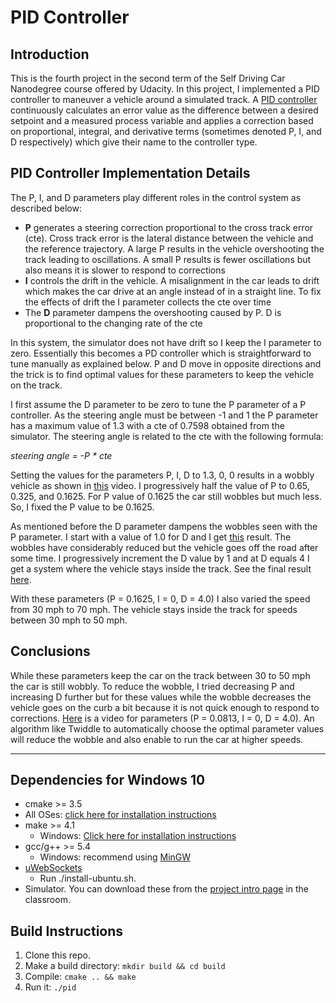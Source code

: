 # PID Controller 

## Introduction

This is the fourth project in the second term of the Self Driving Car Nanodegree course offered by Udacity. In this project, I implemented a PID controller to maneuver a vehicle around a simulated track. A [PID controller](https://en.wikipedia.org/wiki/PID_controller) continuously calculates an error value as the difference between a desired setpoint and a measured process variable and applies a correction based on proportional, integral, and derivative terms (sometimes denoted P, I, and D respectively) which give their name to the controller type. 

## PID Controller Implementation Details
The P, I, and D parameters play different roles in the control system as described below:
* **P** generates a steering correction proportional to the cross track error (cte). Cross track error is the lateral distance between the vehicle and the reference trajectory. A large P results in the vehicle overshooting the track leading to oscillations. A small P results is fewer oscillations but also means it is slower to respond to corrections
* **I** controls the drift in the vehicle. A misalignment in the car leads to drift which makes the car drive at an angle instead of in a straight line. To fix the effects of drift the I parameter collects the cte over time
* The **D** parameter dampens the overshooting caused by P. D is proportional to the changing rate of the cte

In this system, the simulator does not have drift so I keep the I parameter to zero. Essentially this becomes a PD controller which is straightforward to tune manually as explained below. P and D move in opposite directions and the trick is to find optimal values for these parameters to keep the vehicle on the track.

I first assume the D parameter to be zero to tune the P parameter of a P controller. As the steering angle must be between -1 and 1 the P parameter has a maximum value of 1.3 with a cte of 0.7598 obtained from the simulator. The steering angle is related to the cte with the following formula:

*steering angle = -P * cte*

Setting the values for the parameters P, I, D to 1.3, 0, 0 results in a wobbly vehicle as shown in [this](https://youtu.be/E94Acxrwkz0) video. I progressively half the value of P to 0.65, 0.325, and 0.1625. For P value of 0.1625 the car still wobbles but much less. So, I fixed the P value to be 0.1625.

As mentioned before the D parameter dampens the wobbles seen with the P parameter. I start with a value of 1.0 for D and I get [this](https://youtu.be/rhh67k21dIk) result. The wobbles have considerably reduced but the vehicle goes off the road after some time. I progressively increment the D value by 1 and at D equals 4 I get a system where the vehicle stays inside the track. See the final result [here](https://youtu.be/gy5sFYA7r6U).

With these parameters (P = 0.1625, I = 0, D = 4.0) I also varied the speed from 30 mph to 70 mph. The vehicle stays inside the track for speeds between 30 mph to 50 mph. 

## Conclusions
While these parameters keep the car on the track between 30 to 50 mph the car is still wobbly. To reduce the wobble, I tried decreasing P and increasing D further but for these values while the wobble decreases the vehicle goes on the curb a bit because it is not quick enough to respond to corrections. [Here](https://youtu.be/LHHxrWOUdaA) is a video for parameters (P = 0.0813, I = 0, D = 4.0). An algorithm like Twiddle to automatically choose the optimal parameter values will reduce the wobble and also enable to run the car at higher speeds.

---

## Dependencies for Windows 10

* cmake >= 3.5
 * All OSes: [click here for installation instructions](https://cmake.org/install/)
* make >= 4.1
  * Windows: [Click here for installation instructions](http://gnuwin32.sourceforge.net/packages/make.htm)
* gcc/g++ >= 5.4
  * Windows: recommend using [MinGW](http://www.mingw.org/)
* [uWebSockets](https://github.com/uWebSockets/uWebSockets)
  * Run ./install-ubuntu.sh.
* Simulator. You can download these from the [project intro page](https://github.com/udacity/self-driving-car-sim/releases) in the classroom.

## Build Instructions

1. Clone this repo.
2. Make a build directory: `mkdir build && cd build`
3. Compile: `cmake .. && make`
4. Run it: `./pid`


